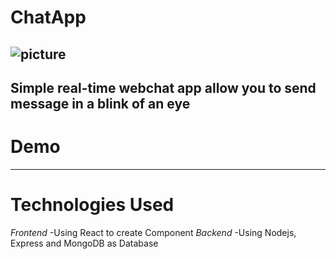 # ChatApp
![picture]()
-----
Simple real-time webchat app allow you to send message in a blink of an eye
----
# Demo
----
# Technologies Used
_Frontend_
<space>-Using React to create Component<space><space>
_Backend_
-Using Nodejs, Express and MongoDB as Database
